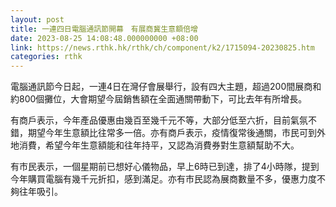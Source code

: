 ```yaml
---
layout: post
title: 一連四日電腦通訊節開幕　有展商冀生意額倍增　
date: 2023-08-25 14:08:48.000000000 +08:00
link: https://news.rthk.hk/rthk/ch/component/k2/1715094-20230825.htm
categories: rthk
---
```


電腦通訊節今日起，一連4日在灣仔會展舉行，設有四大主題，超過200間展商和約800個攤位，大會期望今屆銷售額在全面通關帶動下，可比去年有所增長。

有商戶表示，今年產品優惠由幾百至幾千元不等，大部分低至六折，目前氣氛不錯，期望今年生意額比往常多一倍。亦有商戶表示，疫情復常後通關，市民可到外地消費，希望今年生意額能和往年持平，又認為消費券對生意額幫助不大。

有市民表示，一個星期前已想好心儀物品，早上6時已到達，排了4小時隊，提到今年購買電腦有幾千元折扣，感到滿足。亦有市民認為展商數量不多，優惠力度不夠往年吸引。
